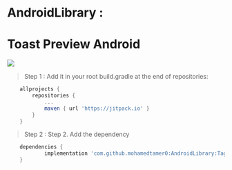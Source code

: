 # AndroidLibrary :
# Toast Preview Android
[![](https://jitpack.io/v/mohamedtamer0/AndroidLibrary.svg)](https://jitpack.io/#mohamedtamer0/AndroidLibrary)


> Step 1 : Add it in your root build.gradle at the end of repositories:

```gradle
	allprojects {
		repositories {
			...
			maven { url 'https://jitpack.io' }
		}
	}
```


> Step 2 : Step 2. Add the dependency

```gradle
	dependencies {
	        implementation 'com.github.mohamedtamer0:AndroidLibrary:Tag'
	}
```
